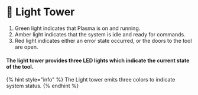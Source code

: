 # 🚦 Light Tower

1. Green light indicates that Plasma is on and running.
2. Amber light indicates that the system is idle and ready for commands.
3. Red light indicates either an error state occurred, or the doors to the tool are open.

#### The light tower provides three LED lights which indicate the current state of the tool.

{% hint style="info" %}
The Light tower emits three colors to indicate system status.
{% endhint %}

